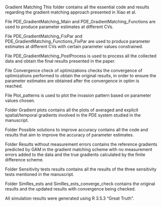 Gradient Matching
This folder contains all the essential code and results regarding the gradient matching approach presented in Xiao et al.

File PDE_GradientMatching_Main and PDE_GradientMatching_Functions are used to produce parameter estimates at different CVs.

File PDE_GradientMatching_FixPar and PDE_GradientMatching_Functions_FixPar are used to produce parameter estimates at different CVs with certain parameter values constrained.

File PDE_GradientMatching_PostProcess is used to process all the collected data and obtain the final results presented in the paper.

File Convergence check of optimizations checks the convergence of optimizations performed to obtain the original results, in order to ensure the parameter estimates are obtained after the convergence in optim is reached.

File Plot_patterns is used to plot the invasion pattern based on parameter values chosen.

Folder Gradient plots contains all the plots of averaged and explicit spatial/temporal gradients involved in the PDE system studied in the manuscript.

Folder Possible solutions to improve accuracy contains all the code and results that aim to improve the accuracy of parameter estimates.

Folder Results without measurement errors contains the reference gradients predicted by GAM in the gradient matching scheme with no measurement errors added to the data and the true gradients calculated by the finite difference scheme.

Folder Sensitivity tests results contains all the results of the three sensitivity tests mentioned in the manuscript.

Folder SimRes_ests and SimRes_ests_converge_check contains the original results and the updated results with convergence being checked.

All simulation results were generated using R 3.5.3 “Great Truth”.
